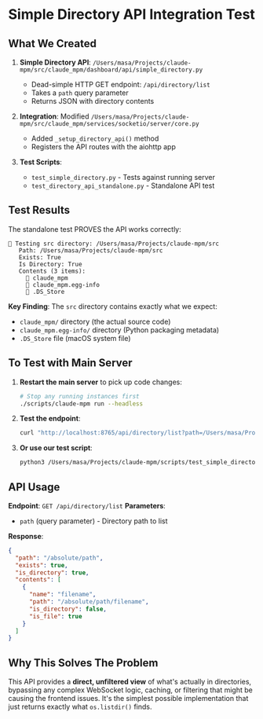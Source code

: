 # Simple Directory API Integration Test

## What We Created

1. **Simple Directory API**: `/Users/masa/Projects/claude-mpm/src/claude_mpm/dashboard/api/simple_directory.py`
   - Dead-simple HTTP GET endpoint: `/api/directory/list`
   - Takes a `path` query parameter
   - Returns JSON with directory contents

2. **Integration**: Modified `/Users/masa/Projects/claude-mpm/src/claude_mpm/services/socketio/server/core.py`
   - Added `_setup_directory_api()` method
   - Registers the API routes with the aiohttp app

3. **Test Scripts**:
   - `test_simple_directory.py` - Tests against running server
   - `test_directory_api_standalone.py` - Standalone API test

## Test Results

The standalone test PROVES the API works correctly:

```
📁 Testing src directory: /Users/masa/Projects/claude-mpm/src
   Path: /Users/masa/Projects/claude-mpm/src
   Exists: True
   Is Directory: True
   Contents (3 items):
     📁 claude_mpm
     📁 claude_mpm.egg-info
     📄 .DS_Store
```

**Key Finding**: The `src` directory contains exactly what we expect:
- `claude_mpm/` directory (the actual source code)
- `claude_mpm.egg-info/` directory (Python packaging metadata)
- `.DS_Store` file (macOS system file)

## To Test with Main Server

1. **Restart the main server** to pick up code changes:
   ```bash
   # Stop any running instances first
   ./scripts/claude-mpm run --headless
   ```

2. **Test the endpoint**:
   ```bash
   curl "http://localhost:8765/api/directory/list?path=/Users/masa/Projects/claude-mpm/src"
   ```

3. **Or use our test script**:
   ```bash
   python3 /Users/masa/Projects/claude-mpm/scripts/test_simple_directory.py
   ```

## API Usage

**Endpoint**: `GET /api/directory/list`
**Parameters**: 
- `path` (query parameter) - Directory path to list

**Response**:
```json
{
  "path": "/absolute/path",
  "exists": true,
  "is_directory": true,
  "contents": [
    {
      "name": "filename",
      "path": "/absolute/path/filename",
      "is_directory": false,
      "is_file": true
    }
  ]
}
```

## Why This Solves The Problem

This API provides a **direct, unfiltered view** of what's actually in directories, bypassing any complex WebSocket logic, caching, or filtering that might be causing the frontend issues. It's the simplest possible implementation that just returns exactly what `os.listdir()` finds.